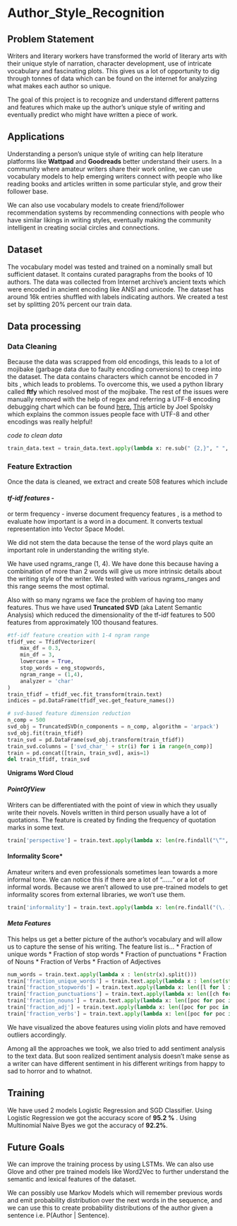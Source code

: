 # Author_Style_Recognition
## Problem Statement
Writers and literary workers have transformed the world of literary arts with their unique style of narration, character development, use of intricate vocabulary and fascinating plots. This gives us a lot of opportunity to dig through tonnes of data which can be found on the internet for analyzing what makes each author so unique. 

The goal of this project is to recognize and understand different patterns and features which make up the author’s unique style of writing and eventually predict who might have written a piece of work. 

## Applications
Understanding a person’s unique style of writing can help literature platforms like **Wattpad** and **Goodreads** better understand their users. In a community where amateur writers share their work online, we can use vocabulary models to help emerging writers connect with people who like reading books and articles written in some particular style, and grow their follower base. 

We can also use vocabulary models to create friend/follower recommendation systems by recommending connections with people who have similar likings in writing styles, eventually making the community intelligent in creating social circles and connections. 

## Dataset
The vocabulary model was tested and trained on a nominally small but sufficient dataset. It contains curated paragraphs from the books of 10 authors. The data was collected from Internet archive’s ancient texts which were encoded in ancient encoding like ANSI and unicode. The dataset has around 16k entries shuffled with labels indicating authors. 
We created a test set by splitting 20% percent our train data. 


## Data processing
### Data Cleaning
Because the data was scrapped from old encodings, this leads to a lot of mojibake (garbage data due to faulty encoding conversions) to creep into the dataset. The data contains characters which cannot be encoded in 7 bits , which leads to problems. To overcome this, we used a python library called **ftfy** which resolved most of the mojibake. The rest of the issues were manually removed with the help of regex and referring a UTF-8 encoding debugging chart which can be found [here.](https://www.i18nqa.com/debug/utf8-debug.html) [This](https://www.joelonsoftware.com/2003/10/08/the-absolute-minimum-every-software-developer-absolutely-positively-must-know-about-unicode-and-character-sets-no-excuses/) article by Joel Spolsky which explains the common issues people face with UTF-8 and other encodings was really helpful!

_code to clean data_
```py
train_data.text = train_data.text.apply(lambda x: re.sub(" {2,}", " ", re.sub(r'\"', r"'", re.sub("†", "", ftfy.fix_encoding(re.sub("", " ", re.sub("\([0-9]*\)|\[[0-9]*\]", " ", re.sub("\r|\n", " ", x))))))))
```

### Feature Extraction
Once the data is cleaned, we extract and create 508 features which include  

#### *tf-idf features* - 
or term frequency - inverse document frequency  features , is a method to evaluate how important is a word in a document. It converts  textual representation into Vector Space Model.  

We did not stem the data because the tense of the word plays quite an important role in understanding the writing style. 

We have used ngrams_range (1, 4). We have done this because having a combination of more than 2 words will give us more intrinsic details about the writing style of the writer. We tested with various ngrams_ranges and this range seems the most optimal.

Also with so many ngrams we face the problem of having too many features. Thus we have used **Truncated SVD** (aka Latent Semantic Analysis) which reduced the dimensionality of the tf-idf features to 500 features from approximately 100 thousand features.

```py
#tf-idf feature creation with 1-4 ngram range
tfidf_vec = TfidfVectorizer(
    max_df = 0.3,
    min_df = 3,
    lowercase = True,
    stop_words = eng_stopwords,
    ngram_range = (1,4),
    analyzer = 'char'
)
train_tfidf = tfidf_vec.fit_transform(train.text)
indices = pd.DataFrame(tfidf_vec.get_feature_names())

# svd-based feature dimension reduction
n_comp = 500
svd_obj = TruncatedSVD(n_components = n_comp, algorithm = 'arpack')
svd_obj.fit(train_tfidf)
train_svd = pd.DataFrame(svd_obj.transform(train_tfidf))
train_svd.columns = ['svd_char_' + str(i) for i in range(n_comp)]
train = pd.concat([train, train_svd], axis=1)
del train_tfidf, train_svd
```

**Unigrams Word Cloud**

#### *PointOfView* 
Writers can be differentiated with the point of view in which they usually write their novels. Novels written in third person usually have a lot of quotations.  The feature is created by finding the frequency of quotation marks in some text. 

```py
train['perspective'] = train.text.apply(lambda x: len(re.findall("\“", x)))
```

#### Informality Score*  
 Amateur writers and even professionals sometimes lean towards a more informal tone. We can notice this if there are a lot of “……” or a lot of informal words. Because we aren’t allowed to use pre-trained models to get informality scores from external libraries, we won’t use them. 

```py
train['informality'] = train.text.apply(lambda x: len(re.findall("(\. ){2,}|(\.){2,}", x)))
```

#### *Meta Features*  
This helps us get a better picture of the author’s vocabulary and will allow us to capture the sense of his writing. 
The feature list is…
	* Fraction of unique words
	* Fraction of stop words
	* Fraction of punctuations 
	* Fraction of Nouns
	* Fraction of Verbs
	* Fraction of Adjectives 

```py
num_words = train.text.apply(lambda x : len(str(x).split()))
train['fraction_unique_words'] = train.text.apply(lambda x : len(set(str(x).split()))) / num_words
train['fraction_stopwords'] = train.text.apply(lambda x: len([l for l in str(x).lower().split() if l in eng_stopwords])) / num_words
train['fraction_punctuations'] = train.text.apply(lambda x: len([ch for ch in str(x) if ch in string.punctuation])) / num_words
train['fraction_nouns'] = train.text.apply(lambda x: len([poc for poc in nltk.pos_tag(str(x).split()) if poc[1] in ('NN','NNP','NNPS','NNS')])) / num_words
train['fraction_adj'] = train.text.apply(lambda x: len([poc for poc in nltk.pos_tag(str(x).split()) if poc[1] in ('JJ','JJR','JJS')])) / num_words
train['fraction_verbs'] = train.text.apply(lambda x: len([poc for poc in nltk.pos_tag(str(x).split()) if poc[1] in ('VB','VBD','VBG','VBN','VBP','VBZ')])) / num_words
```

We have visualized the above features using violin plots and have removed outliers accordingly.


Among all the approaches we took, we also tried to add sentiment analysis to the text data. But soon realized sentiment analysis doesn’t make sense as a writer can have different sentiment in his different writings from happy to sad to horror and to whatnot. 

## Training 
We have used 2 models Logistic Regression and SGD Classifier.
Using Logistic Regression we got the accuracy score of **95.2 %** .
Using Multinomial Naive Byes we got the accuracy of **92.2%**.

## Future Goals
We can improve the training process by using LSTMs. We can also use Glove and other pre trained models like Word2Vec to further understand the semantic and lexical features of the dataset.
 
We can possibly use Markov Models which will remember previous words and emit probability distribution over the next words in the sequence, and we can use this to create probability distributions of the author given a sentence i.e. P(Author | Sentence). 
